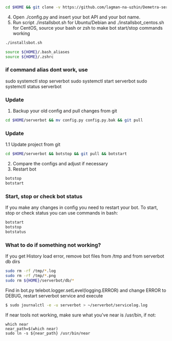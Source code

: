 
```sh

cd $HOME && git clone -v https://github.com/lagman-na-uzhin/Demetra-server-health.git && mv Demetra-server-health serberbot && cd ./serverbot && chmod +x ./installsbot.sh
```
 4. Open ./config.py and insert your bot API and your bot name.
 5. Run script ./installsbot.sh for Ubuntu/Debian and ./installsbot_centos.sh for CentOS, source your bash or zsh to make bot start/stop commands working
```sh
./installsbot.sh
```
```sh
source ${HOME}/.bash_aliases
source ${HOME}/.zshrc
```

### if command alias dont work, use 

sudo systemctl stop serverbot
sudo systemctl start serverbot
sudo systemctl status serverbot


### Update
 1. Backup your old config and pull changes from git
```sh
cd $HOME/serverbot && mv config.py config.py.bak && git pull
```

### Update
 1.1 Update project from git
```sh
cd $HOME/serverbot && botstop && git pull && botstart
```
 2. Compare the configs and adjust if necessary
 3. Restart bot
```sh
botstop
botstart
```

### Start, stop or check bot status
If you make any changes in config you need to restart your bot. To start, stop or check status you can use commands in bash:
```sh
botstart
botstop
botstatus
```

### What to do if something not working?
If you get History load error, remove bot files from /tmp and from serverbot db dirs
```sh
sudo rm -rf /tmp/*.log
sudo rm -rf /tmp/*.png
sudo rm ${HOME}/serverbot/db/*
```
Find in bot.py telebot.logger.setLevel(logging.ERROR) and change ERROR to DEBUG, restart serverbot service and execute
```sh
$ sudo journalctl -e -u serverbot > ~/serverbot/servicelog.log
```
If near tools not working, make sure what you've near is /usr/bin, if not:
```
which near
near_path=$(which near)
sudo ln -s ${near_path} /usr/bin/near
```


